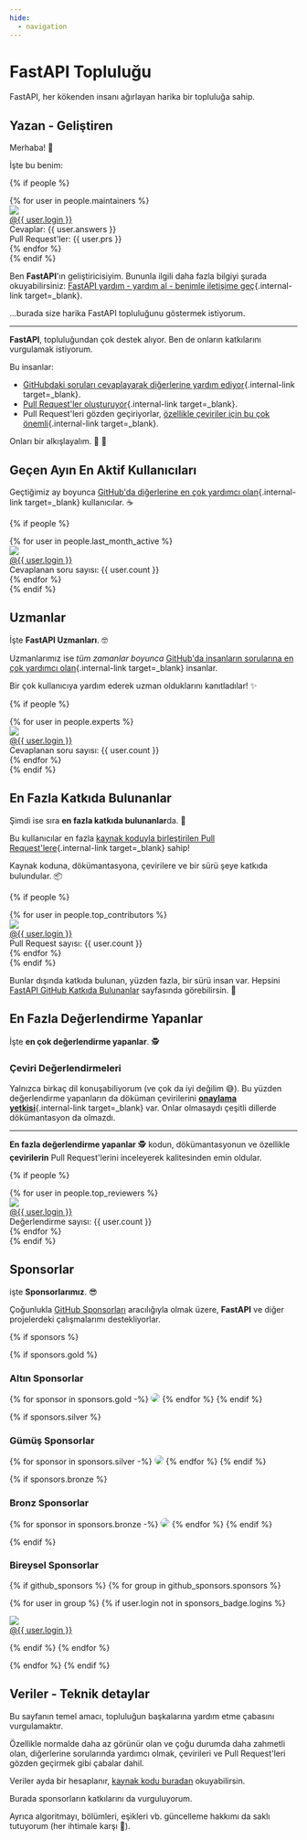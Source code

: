 ```yaml
---
hide:
  - navigation
---
```


# FastAPI Topluluğu

FastAPI, her kökenden insanı ağırlayan harika bir topluluğa sahip.

## Yazan - Geliştiren

Merhaba! 👋

İşte bu benim:

{% if people %}
<div class="user-list user-list-center">
{% for user in people.maintainers %}

<div class="user"><a href="{{ user.url }}" target="_blank"><div class="avatar-wrapper"><img src="{{ user.avatarUrl }}"/></div><div class="title">@{{ user.login }}</div></a> <div class="count">Cevaplar: {{ user.answers }}</div><div class="count">Pull Request'ler: {{ user.prs }}</div></div>
{% endfor %}

</div>
{% endif %}

Ben **FastAPI**'ın geliştiricisiyim. Bununla ilgili daha fazla bilgiyi şurada okuyabilirsiniz: [FastAPI yardım - yardım al -  benimle iletişime geç](help-fastapi.md#connect-with-the-author){.internal-link target=_blank}.

...burada size harika FastAPI topluluğunu göstermek istiyorum.

---

**FastAPI**, topluluğundan çok destek alıyor. Ben de onların katkılarını vurgulamak istiyorum.

Bu insanlar:

* [GitHubdaki soruları cevaplayarak diğerlerine yardım ediyor](help-fastapi.md#help-others-with-questions-in-github){.internal-link target=_blank}.
* [Pull Request'ler oluşturuyor](help-fastapi.md#create-a-pull-request){.internal-link target=_blank}.
* Pull Request'leri gözden geçiriyorlar, [özellikle çeviriler için bu çok önemli](contributing.md#translations){.internal-link target=_blank}.

Onları bir alkışlayalım. 👏 🙇

## Geçen Ayın En Aktif Kullanıcıları

Geçtiğimiz ay boyunca [GitHub'da diğerlerine en çok yardımcı olan](help-fastapi.md#help-others-with-questions-in-github){.internal-link target=_blank} kullanıcılar. ☕

{% if people %}
<div class="user-list user-list-center">
{% for user in people.last_month_active %}

<div class="user"><a href="{{ user.url }}" target="_blank"><div class="avatar-wrapper"><img src="{{ user.avatarUrl }}"/></div><div class="title">@{{ user.login }}</div></a> <div class="count">Cevaplanan soru sayısı: {{ user.count }}</div></div>
{% endfor %}

</div>
{% endif %}

## Uzmanlar

İşte **FastAPI Uzmanları**. 🤓

Uzmanlarımız ise *tüm zamanlar boyunca* [GitHub'da insanların sorularına en çok yardımcı olan](help-fastapi.md#help-others-with-questions-in-github){.internal-link target=_blank} insanlar.

Bir çok kullanıcıya yardım ederek uzman olduklarını kanıtladılar! ✨

{% if people %}
<div class="user-list user-list-center">
{% for user in people.experts %}

<div class="user"><a href="{{ user.url }}" target="_blank"><div class="avatar-wrapper"><img src="{{ user.avatarUrl }}"/></div><div class="title">@{{ user.login }}</div></a> <div class="count">Cevaplanan soru sayısı: {{ user.count }}</div></div>
{% endfor %}

</div>
{% endif %}

## En Fazla Katkıda Bulunanlar

Şimdi ise sıra **en fazla katkıda bulunanlar**da. 👷

Bu kullanıcılar en fazla [kaynak koduyla birleştirilen Pull Request'lere](help-fastapi.md#create-a-pull-request){.internal-link target=_blank} sahip!

Kaynak koduna, dökümantasyona, çevirilere ve bir sürü şeye katkıda bulundular. 📦

{% if people %}
<div class="user-list user-list-center">
{% for user in people.top_contributors %}

<div class="user"><a href="{{ user.url }}" target="_blank"><div class="avatar-wrapper"><img src="{{ user.avatarUrl }}"/></div><div class="title">@{{ user.login }}</div></a> <div class="count">Pull Request sayısı: {{ user.count }}</div></div>
{% endfor %}

</div>
{% endif %}

Bunlar dışında katkıda bulunan, yüzden fazla, bir sürü insan var. Hepsini <a href="https://github.com/tiangolo/fastapi/graphs/contributors" class="external-link" target="_blank">FastAPI GitHub Katkıda Bulunanlar</a> sayfasında görebilirsin. 👷

## En Fazla Değerlendirme Yapanlar

İşte **en çok değerlendirme yapanlar**. 🕵️

### Çeviri Değerlendirmeleri

Yalnızca birkaç dil konuşabiliyorum (ve çok da iyi değilim 😅). Bu yüzden değerlendirme yapanların da döküman çevirilerini [**onaylama yetkisi**](contributing.md#translations){.internal-link target=_blank} var. Onlar olmasaydı çeşitli dillerde dökümantasyon da olmazdı.

---

**En fazla değerlendirme yapanlar** 🕵️ kodun, dökümantasyonun ve özellikle **çevirilerin** Pull Request'lerini inceleyerek kalitesinden emin oldular.

{% if people %}
<div class="user-list user-list-center">
{% for user in people.top_reviewers %}

<div class="user"><a href="{{ user.url }}" target="_blank"><div class="avatar-wrapper"><img src="{{ user.avatarUrl }}"/></div><div class="title">@{{ user.login }}</div></a> <div class="count">Değerlendirme sayısı: {{ user.count }}</div></div>
{% endfor %}

</div>
{% endif %}

## Sponsorlar

işte **Sponsorlarımız**. 😎

Çoğunlukla <a href="https://github.com/sponsors/tiangolo" class="external-link" target="_blank">GitHub Sponsorları</a> aracılığıyla olmak üzere, **FastAPI** ve diğer projelerdeki çalışmalarımı destekliyorlar.

{% if sponsors %}

{% if sponsors.gold %}

### Altın Sponsorlar

{% for sponsor in sponsors.gold -%}
<a href="{{ sponsor.url }}" target="_blank" title="{{ sponsor.title }}"><img src="{{ sponsor.img }}" style="border-radius:15px"></a>
{% endfor %}
{% endif %}

{% if sponsors.silver %}

### Gümüş Sponsorlar

{% for sponsor in sponsors.silver -%}
<a href="{{ sponsor.url }}" target="_blank" title="{{ sponsor.title }}"><img src="{{ sponsor.img }}" style="border-radius:15px"></a>
{% endfor %}
{% endif %}

{% if sponsors.bronze %}

### Bronz Sponsorlar

{% for sponsor in sponsors.bronze -%}
<a href="{{ sponsor.url }}" target="_blank" title="{{ sponsor.title }}"><img src="{{ sponsor.img }}" style="border-radius:15px"></a>
{% endfor %}
{% endif %}

{% endif %}

### Bireysel Sponsorlar

{% if github_sponsors %}
{% for group in github_sponsors.sponsors %}

<div class="user-list user-list-center">

{% for user in group %}
{% if user.login not in sponsors_badge.logins %}

<div class="user"><a href="{{ user.url }}" target="_blank"><div class="avatar-wrapper"><img src="{{ user.avatarUrl }}"/></div><div class="title">@{{ user.login }}</div></a></div>

{% endif %}
{% endfor %}

</div>

{% endfor %}
{% endif %}

## Veriler - Teknik detaylar

Bu sayfanın temel amacı, topluluğun başkalarına yardım etme çabasını vurgulamaktır.

Özellikle normalde daha az görünür olan ve çoğu durumda daha zahmetli olan, diğerlerine sorularında yardımcı olmak, çevirileri ve Pull Request'leri gözden geçirmek gibi çabalar dahil.

Veriler ayda bir hesaplanır, <a href="https://github.com/tiangolo/fastapi/blob/master/.github/actions/people/app/main.py" class="external-link" target="_blank">kaynak kodu buradan</a> okuyabilirsin.

Burada sponsorların katkılarını da vurguluyorum.

Ayrıca algoritmayı, bölümleri, eşikleri vb. güncelleme hakkımı da saklı tutuyorum (her ihtimale karşı 🤷).

